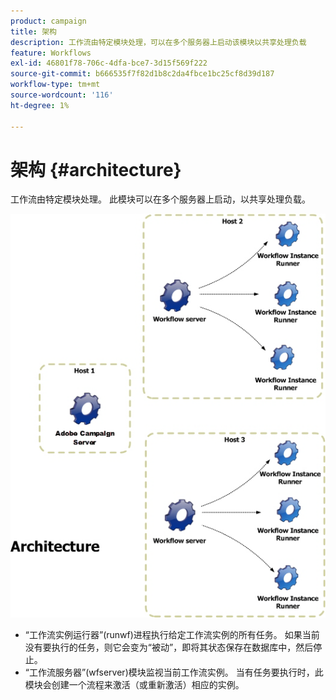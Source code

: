 ```yaml
---
product: campaign
title: 架构
description: 工作流由特定模块处理，可以在多个服务器上启动该模块以共享处理负载
feature: Workflows
exl-id: 46801f78-706c-4dfa-bce7-3d15f569f222
source-git-commit: b666535f7f82d1b8c2da4fbce1bc25cf8d39d187
workflow-type: tm+mt
source-wordcount: '116'
ht-degree: 1%

---
```


# 架构 {#architecture}



工作流由特定模块处理。 此模块可以在多个服务器上启动，以共享处理负载。

![](assets/architecture.png)

* “工作流实例运行器”(runwf)进程执行给定工作流实例的所有任务。 如果当前没有要执行的任务，则它会变为“被动”，即将其状态保存在数据库中，然后停止。
* “工作流服务器”(wfserver)模块监视当前工作流实例。 当有任务要执行时，此模块会创建一个流程来激活（或重新激活）相应的实例。

